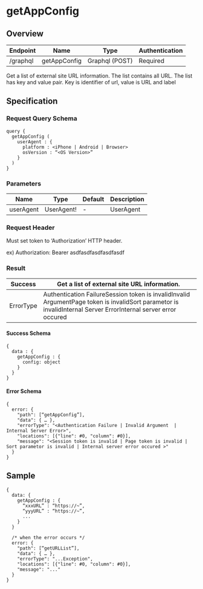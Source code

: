 # getAppConfig

## Overview

| Endpoint | Name | Type | Authentication |
| --- | --- | --- | --- |
| /graphql | getAppConfig | Graphql \(POST\) | Required |

Get a list of external site URL information. The list contains all URL. The list has key and value pair. Key is identifier of url, value is URL and label

## Specification

### Request Query Schema

```text
query {
  getAppConfig (
    userAgent : {
      platform : <iPhone | Android | Browser>
      osVersion : “<OS Version>”
    }
  )
}
```

### Parameters

| Name | Type | Default | Description |
| --- | --- | --- | --- |
| userAgent | UserAgent! | - | UserAgent |

### Request Header

Must set token to ‘Authorization’ HTTP header.

ex\) Authorization: Bearer asdfasdfasdfasdfasdf

### Result

| Success | Get a list of external site URL information. |
| --- | --- |
| ErrorType | Authentication FailureSession token is invalidInvalid ArgumentPage token is invalidSort parametor is invalidInternal Server ErrorInternal server error occured |

#### Success Schema

```text
{
  data : {
    getAppConfig : {
      config: object
    }
  }
}
```

#### Error Schema

```text
{
  error: {
    "path": [“getAppConfig”],
    "data": { … },
    "errorType": "<Authentication Failure | Invalid Argument  | Internal Server Error>",
    "locations": [{"line": #0, "column": #0}],
    "message": "<Session token is invalid | Page token is invalid | Sort parametor is invalid | Internal server error occured >"
  }
}
```

## Sample

```text
{
  data: {
    getAppConfig : {
      “xxxURL” : “https://~”,
      “yyyURL” : “https://~”,
      ...
    }
  }

  /* when the error occurs */
  error: {
    "path": [“getURLList”],
    "data": { … },
    "errorType": "...Exception",
    "locations": [{"line": #0, "column": #0}],
    "message": "..."
  }
}
```

